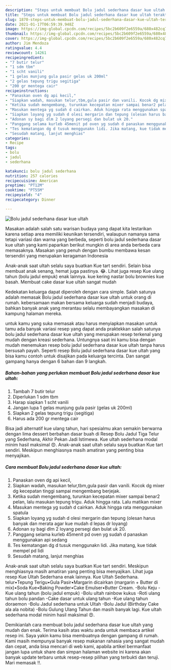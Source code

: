 ```yaml
---
description: "Steps untuk membuat Bolu jadul sederhana dasar kue ultah teraktual"
title: "Steps untuk membuat Bolu jadul sederhana dasar kue ultah teraktual"
slug: 1870-steps-untuk-membuat-bolu-jadul-sederhana-dasar-kue-ultah-teraktual
date: 2021-01-17T06:59:39.948Z
image: https://img-global.cpcdn.com/recipes/5bc2b609f2e6559a/680x482cq70/bolu-jadul-sederhana-dasar-kue-ultah-foto-resep-utama.jpg
thumbnail: https://img-global.cpcdn.com/recipes/5bc2b609f2e6559a/680x482cq70/bolu-jadul-sederhana-dasar-kue-ultah-foto-resep-utama.jpg
cover: https://img-global.cpcdn.com/recipes/5bc2b609f2e6559a/680x482cq70/bolu-jadul-sederhana-dasar-kue-ultah-foto-resep-utama.jpg
author: Jim Mendoza
ratingvalue: 4.4
reviewcount: 14261
recipeingredient:
- "7 butir telur"
- "1 sdm tbm"
- "1 scht vanili"
- "1 gelas munjung gula pasir gelas uk 200ml"
- "2 gelas tepung trigu segitiga"
- "200 gr mentega cair"
recipeinstructions:
- "Panaskan oven dg api kecil,"
- "Siapkan wadah, masukan telur,tbm,gula pasir dan vanili. Kocok dg mixer dg kecepatan tinggi sampai mengembang berjejak."
- "Ketika sudah mengembang, turunkan kecepatan mixer sampai benar2 pelan, lalu masukan tepung trigu. Aduk hingga rata. Lalu matikan mixer"
- "Masukan mentega yg sudah d cairkan. Aduk hingga rata menggunakan spatula"
- "Siapkan loyang yg sudah d olesi mergarin dan tepung (olesan harus banyak dan merata agar kue mudah d lepas dr loyang)"
- "Adonan sy bagi dlm 2 loyang persegi dan bulat uk 20."
- "Panggang selama kurleb 45menit pd oven yg sudah d panaskan menggunakan api sedang"
- "Tes kematangan dg d tusuk menggunakn lidi. Jika matang, kue tidak mempel pd lidi"
- "Sesudah matang, lanjut menghias"
categories:
- Recipe
tags:
- bolu
- jadul
- sederhana

katakunci: bolu jadul sederhana 
nutrition: 257 calories
recipecuisine: American
preptime: "PT12M"
cooktime: "PT55M"
recipeyield: "4"
recipecategory: Dinner

---
```



![Bolu jadul sederhana dasar kue ultah](https://img-global.cpcdn.com/recipes/5bc2b609f2e6559a/680x482cq70/bolu-jadul-sederhana-dasar-kue-ultah-foto-resep-utama.jpg)

Masakan adalah salah satu warisan budaya yang dapat kita lestarikan karena setiap area memiliki keunikan tersendiri, walaupun namanya sama tetapi variasi dan warna yang berbeda, seperti bolu jadul sederhana dasar kue ultah yang kami paparkan berikut mungkin di area anda berbeda cara memasaknya. Masakan yang penuh dengan bumbu membawa kesan tersendiri yang merupakan keragaman Indonesia

Anak-anak saat ultah selalu saya buatkan Kue tart sendiri. Selain bisa membuat anak senang, hemat juga pastinya. 😂. Lihat juga resep Kue ulang tahun (bolu jadul empuk) enak lainnya. kue kering nastar bolu brownies kue basah. Membuat cake dasar kue ultah sangat mudah

Kedekatan keluarga dapat diperoleh dengan cara simple. Salah satunya adalah memasak Bolu jadul sederhana dasar kue ultah untuk orang di rumah. kebersamaan makan bersama keluarga sudah menjadi budaya, bahkan banyak anak yang merantau selalu membayangkan masakan di kampung halaman mereka.

untuk kamu yang suka memasak atau harus menyiapkan masakan untuk tamu ada banyak variasi resep yang dapat anda praktekkan salah satunya bolu jadul sederhana dasar kue ultah yang merupakan resep terkenal yang mudah dengan kreasi sederhana. Untungnya saat ini kamu bisa dengan mudah menemukan resep bolu jadul sederhana dasar kue ultah tanpa harus bersusah payah.
Seperti resep Bolu jadul sederhana dasar kue ultah yang bisa kamu contoh untuk disajikan pada keluarga tercinta. Dan sangat gampang hanya dengan 6 bahan dan 9 langkah.


<!--inarticleads1-->

##### Bahan-bahan yang perlukan membuat Bolu jadul sederhana dasar kue ultah:

1. Tambah 7 butir telur
1. Diperlukan 1 sdm tbm
1. Harap siapkan 1 scht vanili
1. Jangan lupa 1 gelas munjung gula pasir (gelas uk 200ml)
1. Siapkan 2 gelas tepung trigu (segitiga)
1. Harus ada 200 gr mentega cair


Bisa jadi alternatif kue ulang tahun, hari spesialmu akan semakin berwarna dengan lima dessert berbahan dasar buah di Resep Bolu Jadul Tiga Telur yang Sederhana, Akhir Pekan Jadi Istimewa. Kue ultah sederhana modal minim hasil maksimal 😍. Anak-anak saat ultah selalu saya buatkan Kue tart sendiri. Meskipun menghiasnya masih amatiran yang penting bisa menyajikan. 

<!--inarticleads2-->

##### Cara membuat  Bolu jadul sederhana dasar kue ultah:

1. Panaskan oven dg api kecil,
1. Siapkan wadah, masukan telur,tbm,gula pasir dan vanili. Kocok dg mixer dg kecepatan tinggi sampai mengembang berjejak.
1. Ketika sudah mengembang, turunkan kecepatan mixer sampai benar2 pelan, lalu masukan tepung trigu. Aduk hingga rata. Lalu matikan mixer
1. Masukan mentega yg sudah d cairkan. Aduk hingga rata menggunakan spatula
1. Siapkan loyang yg sudah d olesi mergarin dan tepung (olesan harus banyak dan merata agar kue mudah d lepas dr loyang)
1. Adonan sy bagi dlm 2 loyang persegi dan bulat uk 20.
1. Panggang selama kurleb 45menit pd oven yg sudah d panaskan menggunakan api sedang
1. Tes kematangan dg d tusuk menggunakn lidi. Jika matang, kue tidak mempel pd lidi
1. Sesudah matang, lanjut menghias


Anak-anak saat ultah selalu saya buatkan Kue tart sendiri. Meskipun menghiasnya masih amatiran yang penting bisa menyajikan. Lihat juga resep Kue Ultah Sederhana enak lainnya. Kue Ultah Sederhana. telur•Tepung Terigu•Gula Pasir•Margarin dicairkan (margarin + Butter di mix)•Soda Kue•Baking Powder•Cake Emulser•Butter Cream. -Bolu Keju -Kue ulang tahun (bolu jadul empuk) -Bolu ultah rainbow kukus -Roti ulang tahun bolu pandan -Cake dasar untuk ulang tahun -Kue ulang tahun doraemon -Bolu Jadul sederhana untuk Ultah -Bolu Jadul (Birthday Cake ala ala nobita) -Bolu Gulung Ulang Tahun dan masih banyak lagi. Kue ultah sederhana modal minim hasil maksimal 😍. 

Demikianlah cara membuat bolu jadul sederhana dasar kue ultah yang mudah dan enak. Terima kasih atas waktu anda untuk membaca artikel resep ini. Saya yakin kamu bisa membuatnya dengan gampang di rumah. Kami masih mempunyai banyak resep makanan rahasia yang sangat mudah dan cepat, anda bisa mencari di web kami, apabila artikel bermanfaat jangan lupa untuk share dan simpan halaman website ini karena akan banyak update terbaru untuk resep-resep pilihan yang terbukti dan teruji. Mari memasak !!. 
